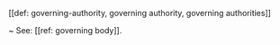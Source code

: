 [[def: governing-authority, governing authority, governing authorities]]

~ See: [[ref: governing body]].
